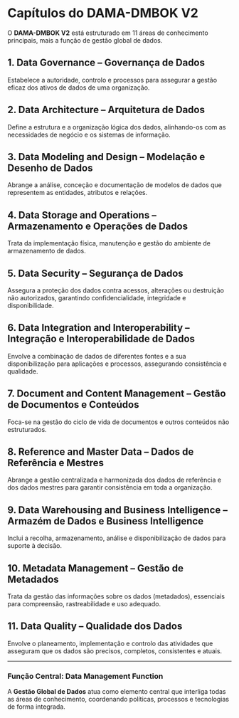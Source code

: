 # Capítulos do DAMA-DMBOK V2

O **DAMA-DMBOK V2** está estruturado em 11 áreas de conhecimento principais, mais a função de gestão global de dados.  

## 1. Data Governance – Governança de Dados
Estabelece a autoridade, controlo e processos para assegurar a gestão eficaz dos ativos de dados de uma organização.

## 2. Data Architecture – Arquitetura de Dados
Define a estrutura e a organização lógica dos dados, alinhando-os com as necessidades de negócio e os sistemas de informação.

## 3. Data Modeling and Design – Modelação e Desenho de Dados
Abrange a análise, conceção e documentação de modelos de dados que representem as entidades, atributos e relações.

## 4. Data Storage and Operations – Armazenamento e Operações de Dados
Trata da implementação física, manutenção e gestão do ambiente de armazenamento de dados.

## 5. Data Security – Segurança de Dados
Assegura a proteção dos dados contra acessos, alterações ou destruição não autorizados, garantindo confidencialidade, integridade e disponibilidade.

## 6. Data Integration and Interoperability – Integração e Interoperabilidade de Dados
Envolve a combinação de dados de diferentes fontes e a sua disponibilização para aplicações e processos, assegurando consistência e qualidade.

## 7. Document and Content Management – Gestão de Documentos e Conteúdos
Foca-se na gestão do ciclo de vida de documentos e outros conteúdos não estruturados.

## 8. Reference and Master Data – Dados de Referência e Mestres
Abrange a gestão centralizada e harmonizada dos dados de referência e dos dados mestres para garantir consistência em toda a organização.

## 9. Data Warehousing and Business Intelligence – Armazém de Dados e Business Intelligence
Inclui a recolha, armazenamento, análise e disponibilização de dados para suporte à decisão.

## 10. Metadata Management – Gestão de Metadados
Trata da gestão das informações sobre os dados (metadados), essenciais para compreensão, rastreabilidade e uso adequado.

## 11. Data Quality – Qualidade dos Dados
Envolve o planeamento, implementação e controlo das atividades que asseguram que os dados são precisos, completos, consistentes e atuais.

---

### Função Central: Data Management Function
A **Gestão Global de Dados** atua como elemento central que interliga todas as áreas de conhecimento, coordenando políticas, processos e tecnologias de forma integrada.

